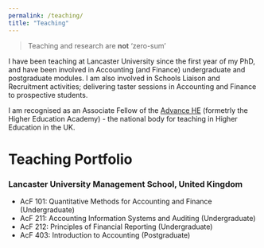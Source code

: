 ```yaml
---
permalink: /teaching/
title: "Teaching"
---
```


> Teaching and research are **not** ‘zero-sum’

I have been teaching at Lancaster University since the first year of my PhD, and have been involved in Accounting (and Finance) undergraduate and postgraduate modules. I am also involved in Schools Liaison and Recruitment activities; delivering taster sessions in Accounting and Finance to prospective students.

I am recognised as an Associate Fellow of the [Advance HE](https://www.advance-he.ac.uk) (formetrly the Higher Education Academy) - the national body for teaching in Higher Education in the UK.

# Teaching Portfolio

### Lancaster University Management School, United Kingdom
- AcF 101: Quantitative Methods for Accounting and Finance (Undergraduate)
- AcF 211: Accounting Information Systems and Auditing (Undergraduate)
- AcF 212: Principles of Financial Reporting (Undergraduate)
- AcF 403: Introduction to Accounting (Postgraduate)
